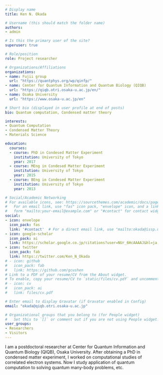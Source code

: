 ```yaml
---
# Display name
title: Ken N. Okada

# Username (this should match the folder name)
authors:
- admin

# Is this the primary user of the site?
superuser: true

# Role/position
role: Project researcher

# Organizations/Affiliations
organizations:
- name: Fujii group
  url: "https://quantphys.org/wp/qinfp/"
- name: Center for Quantum Information and Quantum Biology (QIQB)
  url: "https://qiqb.otri.osaka-u.ac.jp/en/"
- name: Osaka University
  url: "https://www.osaka-u.ac.jp/en"

# Short bio (displayed in user profile at end of posts)
bio: Quantum computation, Condensed matter theory

interests:
- Quantum Computation
- Condensed Matter Theory
- Materials Science

education:
  courses:
  - course: PhD in Condesed Matter Experiment
    institution: University of Tokyo
    year: 2017
  - course: MEng in Condesed Matter Experiment
    institution: University of Tokyo
    year: 2015
  - course: BEng in Condesed Matter Experiment
    institution: University of Tokyo
    year: 2013

# Social/Academic Networking
# For available icons, see: https://sourcethemes.com/academic/docs/page-builder/#icons
#   For an email link, use "fas" icon pack, "envelope" icon, and a link in the
#   form "mailto:your-email@example.com" or "#contact" for contact widget.
social:
- icon: envelope
  icon_pack: fas
  link: '#contact'  # For a direct email link, use "mailto:okada@issp.u-tokyo.ac.jp".
- icon: google-scholar
  icon_pack: ai
  link: https://scholar.google.co.jp/citations?user=NUr_6HcAAAAJ&hl=ja
- icon: twitter
  icon_pack: fab
  link: https://twitter.com/Ken_N_Okada
# - icon: github
#   icon_pack: fab
#   link: https://github.com/gcushen
# Link to a PDF of your resume/CV from the About widget.
# To enable, copy your resume/CV to `static/files/cv.pdf` and uncomment the lines below.
# - icon: cv
#   icon_pack: ai
#   link: files/cv.pdf

# Enter email to display Gravatar (if Gravatar enabled in Config)
email: "okada@qiqb.otri.osaka-u.ac.jp"

# Organizational groups that you belong to (for People widget)
#   Set this to `[]` or comment out if you are not using People widget.
user_groups:
- Researchers
- Visitors
---
```


I am a postdoctoral researcher at Center for Quantum Information and Quantum Biology (QIQB), Osaka University. After obtaining a PhD in condensed matter experiment, I worked on computational studies of correlated electron systems. Now I study application of quantum computation to solving quantum many-body problems, etc.
